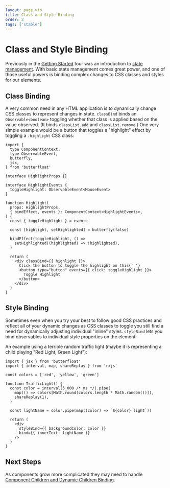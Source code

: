 ```yaml
---
layout: page.vto
title: Class and Style Binding
order: 3
tags: ['stable']
---
```


# Class and Style Binding

Previously in the [Getting Started][started] tour was an introduction
to [state management][state]. With basic state management comes great
power, and one of those useful powers is binding complex changes to
CSS classes and styles for our elements.

## Class Binding

A very common need in any HTML application is to dynamically change
CSS classes to represent changes in state. `classBind` binds an
`Observable<boolean>` toggling whether that class is applied
based on the value observed. (It binds `classList.add` and
`classList.remove`.) One very simple example would be a button that
toggles a "highlight" effect by toggling a `.highlight` CSS class:

```tsx
import {
  type ComponentContext,
  type ObservableEvent,
  butterfly,
  jsx,
} from 'butterfloat'

interface HighlightProps {}

interface HighlightEvents {
  toggleHighlight: ObservableEvent<MouseEvent>
}

function Highlight(
  props: HighlightProps,
  { bindEffect, events }: ComponentContext<HighlightEvents>,
) {
  const { toggleHighlight } = events

  const [highlight, setHighlighted] = butterfly(false)

  bindEffect(toggleHighlight, () =>
    setHighlighted((highlighted) => !highlighted),
  )

  return (
    <div classBind={{ highlight }}>
      Click the button to toggle the highlight on this{' '}
      <button type="button" events={{ click: toggleHighlight }}>
        Toggle Highlight
      </button>
    </div>
  )
}
```

## Style Binding

Sometimes even when you try your best to follow good CSS practices
and reflect all of your dynamic changes as CSS classes to toggle you
still find a need for dynamically adjusting individual "inline"
styles. `styleBind` lets you bind observables to individual style
properties on the element.

An example using a terrible random traffic light (maybe it is
representing a child playing "Red Light, Green Light"):

```tsx
import { jsx } from 'butterfloat'
import { interval, map, shareReplay } from 'rxjs'

const colors = ['red', 'yellow', 'green']

function TrafficLight() {
  const color = interval(5_000 /* ms */).pipe(
    map(() => colors[Math.round(colors.length * Math.random())]),
    shareReplay(1),
  )

  const lightName = color.pipe(map((color) => `${color} light`))

  return (
    <div
      styleBind={{ backgroundColor: color }}
      bind={{ innerText: lightName }}
    />
  )
}
```

## Next Steps

As components grow more complicated they may need to handle
[Component Children and Dynamic Children Binding][children].

[started]: ./getting-started.md
[state]: ./state.md
[children]: ./children.md
